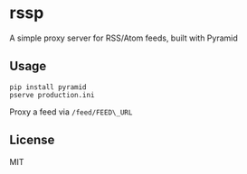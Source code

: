 # rssp

A simple proxy server for RSS/Atom feeds, built with Pyramid

## Usage

```
pip install pyramid
pserve production.ini
```

Proxy a feed via `/feed/FEED\_URL`

## License
MIT
